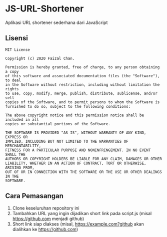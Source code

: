 # JS-URL-Shortener
Aplikasi URL shortener sederhana dari JavaScript

## Lisensi
```
MIT License

Copyright (c) 2020 Faizal Chan.

Permission is hereby granted, free of charge, to any person obtaining a copy
of this software and associated documentation files (the "Software"), to deal
in the Software without restriction, including without limitation the rights
to use, copy, modify, merge, publish, distribute, sublicense, and/or sell
copies of the Software, and to permit persons to whom the Software is
furnished to do so, subject to the following conditions:

The above copyright notice and this permission notice shall be included in all
copies or substantial portions of the Software.

THE SOFTWARE IS PROVIDED "AS IS", WITHOUT WARRANTY OF ANY KIND, EXPRESS OR
IMPLIED, INCLUDING BUT NOT LIMITED TO THE WARRANTIES OF MERCHANTABILITY,
FITNESS FOR A PARTICULAR PURPOSE AND NONINFRINGEMENT. IN NO EVENT SHALL THE
AUTHORS OR COPYRIGHT HOLDERS BE LIABLE FOR ANY CLAIM, DAMAGES OR OTHER
LIABILITY, WHETHER IN AN ACTION OF CONTRACT, TORT OR OTHERWISE, ARISING FROM,
OUT OF OR IN CONNECTION WITH THE SOFTWARE OR THE USE OR OTHER DEALINGS IN THE
SOFTWARE.
```

## Cara Pemasangan
 1. Clone keseluruhan repository ini
 2. Tambahkan URL yang ingin dijadikan short link pada script.js (misal https://github.com menjadi github)
 3. Short link siap diakses (misal, https://example.com?github akan dialihkan ke https://github.com)

